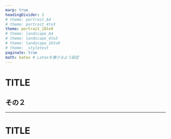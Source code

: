 ```yaml
---
marp: true
headingDivider: 2
# theme: portrait_A4
# theme: portrait_4to3
theme: portrait_16to9
# theme: landscape_A4
# theme: landscape_4to3
# theme: landscape_16to9
# theme: _styletest
paginate: true
math: katex # Latexを書けるよう設定
---
```



<!-- _class: lead -->
<!-- _paginate: false -->
# TITLE
## その２


---
# TITLE
